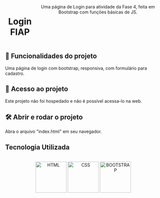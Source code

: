 <div style="display: flex;" align="center"><br>
<h1>Login FIAP</h1>
Uma página de Login para atividade da Fase 4, feita em Bootstrap com funções básicas de JS.
</div>



##  :hammer: Funcionalidades do projeto
Uma página de login com bootstrap, responsiva, com formulário para cadastro.

## :file_folder: Acesso ao projeto
Este projeto não foi hospedado e não é possível acessa-lo na web.

## :hammer_and_wrench: Abrir e rodar o projeto
Abra o arquivo "index.html" em seu navegador.


## Tecnologia Utilizada
<div style="display: inline_block" align="center"><br>
  <center><img align="center" alt="HTML" height="100" width="100" src="https://user-images.githubusercontent.com/121250213/233282210-2732ec05-13f8-4160-a2ff-0f75621f0228.png">
  <img align="center" alt="CSS" height="100" width="100" src="https://user-images.githubusercontent.com/121250213/233278515-41389f2e-8436-4b82-8bbe-67c236cdfbeb.png">
      <img align="center" alt="BOOTSTRAP" height="100" width="100" src="https://github.com/GabrielFMontoni/loginfiap/assets/121250213/70a1b144-9203-4b7b-bb55-e0c5edfbb9c9">


  </center>
</div>
